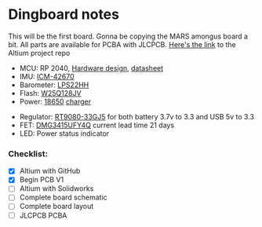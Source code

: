 # Dingboard notes

This will be the first board. Gonna be copying the MARS amongus board a bit. All parts are available for PCBA with JLCPCB.
[Here's the link](https://github.com/zeulewan/dingboard) to the Altium project repo

 - MCU: RP 2040, [Hardware design](https://datasheets.raspberrypi.com/rp2040/hardware-design-with-rp2040.pdf), [datasheet](https://datasheets.raspberrypi.com/rp2040/rp2040-datasheet.pdf)
 - IMU: [ICM-42670](https://datasheet.octopart.com/ICM-42670-P-InvenSense-datasheet-155317655.pdf?src-supplier=Component+Distributors+Inc.)
 - Barometer: [LPS22HH](https://datasheet.ciiva.com/pdfs/VipMasterIC/IC/SGST/SGST-S-A0007383744/SGST-S-A0007383744-1.pdf?src-supplier=IHS+Markit)
 - Flash: [W25Q128JV](https://datasheet.ciiva.com/pdfs/VipMasterIC/IC/WBND/WBND-S-A0008390754/WBND-S-A0008390754-1.pdf?src-supplier=IHS+Markit)
 - Power: [18650](https://old.reddit.com/r/18650masterrace/comments/qp21o8/buying_18650_batteries_start_here/) [charger](https://www.reddit.com/r/18650masterrace/comments/1gqk8iy/recommendations_for_a_battery_charger/)
 <!-- - Charing IC: [MCP73831/2](https://ww1.microchip.com/downloads/en/DeviceDoc/MCP73831-Family-Data-Sheet-DS20001984H.pdf) -->
 - Regulator: [RT9080-33GJ5](https://www.lcsc.com/datasheet/lcsc_datasheet_2009192305_Richtek-Tech-RT9080-33GJ5_C841192.pdf) for both battery 3.7v to 3.3 and USB 5v to 3.3
 - FET: [DMG3415UFY4Q](https://wmsc.lcsc.com/wmsc/upload/file/pdf/v2/lcsc/2208051800_Diodes-Incorporated-DMG3415UFY4Q-7_C5124975.pdf) current lead time 21 days
 - LED: Power status indicator


### Checklist:

- [x] Altium with GitHub
- [x] Begin PCB V1
- [ ] Altium with Solidworks
- [ ] Complete board schematic
- [ ] Complete board layout
- [ ] JLCPCB PCBA